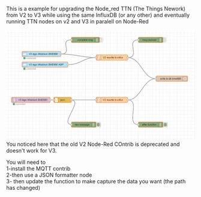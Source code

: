 This is a example for upgrading the Node_red TTN (The Things Nework) from V2 to V3 while using the same InfluxDB (or any other) and eventually running TTN nodes on v2 and V3 in paralell on Node-Red
<br><br>
 <img src="images/Node-Red_v2_v3_ttn.png" alt="Upgrade TTN nodes from V2 to V3 on Node-Red"> 
 <br>
 You noticed here that the old V2 Node-Red COntrib is deprecated and doesn't work for V3.<p>
 You will need to<br>1-install the MQTT contrib<br>2-then use a JSON formatter node<br>3- then update the function to make capture the data you want (the path has changed)</p>
